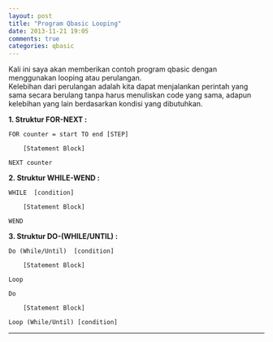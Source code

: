 ```yaml
---
layout: post
title: "Program Qbasic Looping"
date: 2013-11-21 19:05
comments: true
categories: qbasic
---
```


Kali ini saya akan memberikan contoh program qbasic dengan menggunakan looping atau perulangan.<br>
Kelebihan dari perulangan adalah kita dapat menjalankan perintah yang sama secara berulang tanpa harus menuliskan code yang sama, adapun kelebihan yang lain berdasarkan kondisi yang dibutuhkan.

<!-- more -->

<b>1. Struktur FOR-NEXT :</b>
```
FOR counter = start TO end [STEP]

    [Statement Block]

NEXT counter
```

<b>2. Struktur WHILE-WEND :</b>
```
WHILE  [condition]

    [Statement Block]

WEND
```

<b>3. Struktur DO-(WHILE/UNTIL) :</b>
```
Do (While/Until)  [condition]

    [Statement Block]

Loop
```

```
Do

    [Statement Block]

Loop (While/Until) [condition]
```

----------
